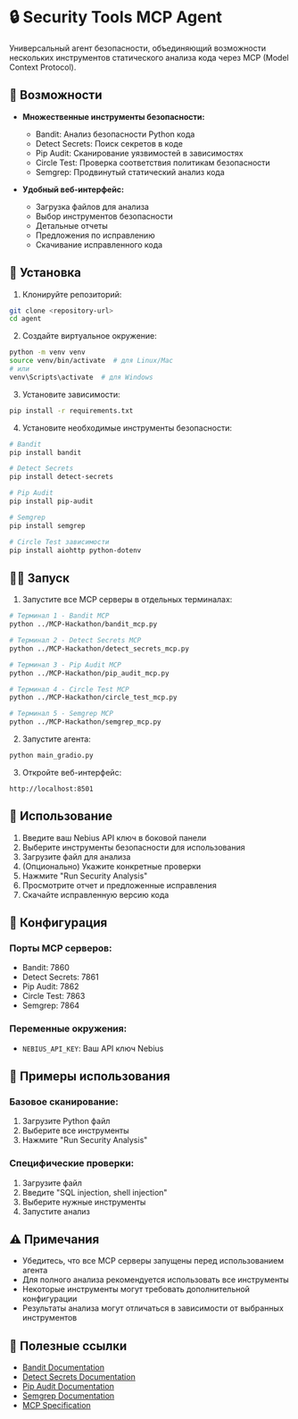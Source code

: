 # 🔒 Security Tools MCP Agent

Универсальный агент безопасности, объединяющий возможности нескольких инструментов статического анализа кода через MCP (Model Context Protocol).

## 🌟 Возможности

- **Множественные инструменты безопасности:**
  - Bandit: Анализ безопасности Python кода
  - Detect Secrets: Поиск секретов в коде
  - Pip Audit: Сканирование уязвимостей в зависимостях
  - Circle Test: Проверка соответствия политикам безопасности
  - Semgrep: Продвинутый статический анализ кода

- **Удобный веб-интерфейс:**
  - Загрузка файлов для анализа
  - Выбор инструментов безопасности
  - Детальные отчеты
  - Предложения по исправлению
  - Скачивание исправленного кода

## 🚀 Установка

1. Клонируйте репозиторий:
```bash
git clone <repository-url>
cd agent
```

2. Создайте виртуальное окружение:
```bash
python -m venv venv
source venv/bin/activate  # для Linux/Mac
# или
venv\Scripts\activate  # для Windows
```

3. Установите зависимости:
```bash
pip install -r requirements.txt
```

4. Установите необходимые инструменты безопасности:
```bash
# Bandit
pip install bandit

# Detect Secrets
pip install detect-secrets

# Pip Audit
pip install pip-audit

# Semgrep
pip install semgrep

# Circle Test зависимости
pip install aiohttp python-dotenv
```

## 🏃‍♂️ Запуск

1. Запустите все MCP серверы в отдельных терминалах:

```bash
# Терминал 1 - Bandit MCP
python ../MCP-Hackathon/bandit_mcp.py

# Терминал 2 - Detect Secrets MCP
python ../MCP-Hackathon/detect_secrets_mcp.py

# Терминал 3 - Pip Audit MCP
python ../MCP-Hackathon/pip_audit_mcp.py

# Терминал 4 - Circle Test MCP
python ../MCP-Hackathon/circle_test_mcp.py

# Терминал 5 - Semgrep MCP
python ../MCP-Hackathon/semgrep_mcp.py
```

2. Запустите агента:
```bash
python main_gradio.py
```

3. Откройте веб-интерфейс:
```
http://localhost:8501
```

## 🎯 Использование

1. Введите ваш Nebius API ключ в боковой панели
2. Выберите инструменты безопасности для использования
3. Загрузите файл для анализа
4. (Опционально) Укажите конкретные проверки
5. Нажмите "Run Security Analysis"
6. Просмотрите отчет и предложенные исправления
7. Скачайте исправленную версию кода

## 🔧 Конфигурация

### Порты MCP серверов:
- Bandit: 7860
- Detect Secrets: 7861
- Pip Audit: 7862
- Circle Test: 7863
- Semgrep: 7864

### Переменные окружения:
- `NEBIUS_API_KEY`: Ваш API ключ Nebius

## 📝 Примеры использования

### Базовое сканирование:
1. Загрузите Python файл
2. Выберите все инструменты
3. Нажмите "Run Security Analysis"

### Специфические проверки:
1. Загрузите файл
2. Введите "SQL injection, shell injection"
3. Выберите нужные инструменты
4. Запустите анализ

## ⚠️ Примечания

- Убедитесь, что все MCP серверы запущены перед использованием агента
- Для полного анализа рекомендуется использовать все инструменты
- Некоторые инструменты могут требовать дополнительной конфигурации
- Результаты анализа могут отличаться в зависимости от выбранных инструментов

## 🔗 Полезные ссылки

- [Bandit Documentation](https://bandit.readthedocs.io/)
- [Detect Secrets Documentation](https://github.com/Yelp/detect-secrets)
- [Pip Audit Documentation](https://pypi.org/project/pip-audit/)
- [Semgrep Documentation](https://semgrep.dev/docs/)
- [MCP Specification](https://spec.modelcontextprotocol.io/) 